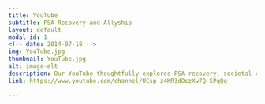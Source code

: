 ```yaml
---
title: YouTube
subtitle: FSA Recovery and Allyship
layout: default
modal-id: 1
<!-- date: 2014-07-18 -->
img: YouTube.jpg
thumbnail: YouTube.jpg
alt: image-alt
description: Our YouTube thoughtfully explores FSA recovery, societal context, and community allyship.
link: https://www.youtube.com/channel/UCsp_z4KR3dOczXw7Q-SPqQg

---
```

